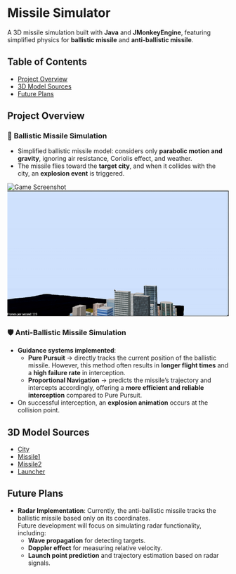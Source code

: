 # Missile Simulator

A 3D missile simulation built with **Java** and **JMonkeyEngine**, featuring simplified physics for **ballistic missile** and **anti-ballistic missile**.

## Table of Contents
- [Project Overview](#project-overview)
- [3D Model Sources](#3d-model-sources)
- [Future Plans](#future-plans)


## Project Overview
### 🚀 **Ballistic Missile Simulation**
- Simplified ballistic missile model: considers only **parabolic motion and gravity**, ignoring air resistance, Coriolis effect, and weather.
- The missile flies toward the **target city**, and when it collides with the city, an **explosion event** is triggered.

<img src="./docs/img/ballisticMissile.gif" alt="Game Screenshot" width="600">
<img src="./docs/img/ballisticMissile2.gif" alt="Game Screenshot" width="600">

### 🛡️ **Anti-Ballistic Missile Simulation**
- **Guidance systems implemented**:
  - **Pure Pursuit** → directly tracks the current position of the ballistic missile. However, this method often results in **longer flight times** and a **high failure rate** in interception.
  - **Proportional Navigation** → predicts the missile’s trajectory and intercepts accordingly, offering a **more efficient and reliable interception** compared to Pure Pursuit.
- On successful interception, an **explosion animation** occurs at the collision point.


## 3D Model Sources
- [City](https://free3d.com/3d-model/huge-city-788526.html)
- [Missile1](https://free3d.com/3d-model/missile-agm-65-maverick-52898.html)
- [Missile2](https://free3d.com/3d-model/patriot-missile-379078.html)
- [Launcher](https://free3d.com/3d-model/pac-3-missile-launcher-1443.html)

## Future Plans
- **Radar Implementation**: Currently, the anti-ballistic missile tracks the ballistic missile based only on its coordinates.  
  Future development will focus on simulating radar functionality, including:
    - **Wave propagation** for detecting targets.
    - **Doppler effect** for measuring relative velocity.
    - **Launch point prediction** and trajectory estimation based on radar signals.  